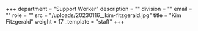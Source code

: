 +++
department = "Support Worker"
description = ""
division = ""
email = ""
role = ""
src = "/uploads/20230116__kim-fitzgerald.jpg"
title = "Kim Fitzgerald"
weight = 17
_template = "staff"
+++

